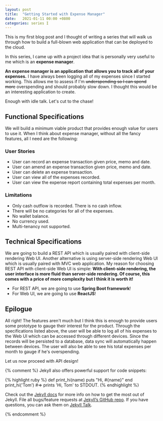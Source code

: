 ```yaml
---
layout: post
title:  "Getting Started with Expense Manager"
date:   2021-01-11 00:00 +0800
categories: series I
---
```

This is my first blog post and I thought of writing a series that will walk us through how to build a full-blown web application that can be deployed to the cloud.

In this series, I came up with a project idea that is personally very useful to me which is an **expense manager**.

**An expense manager is an application that allows you to track all of your expenses.** I have always been logging all of my expenses since I started working. This allows me to assess if I'm ~~underspending so I can spend more~~ overspending and should probably slow down. I thought this would be an interesting application to create.

Enough with idle talk. Let's cut to the chase!

## Functional Specifications
We will build a minimum viable product that provides enough value for users to use it. When I think about expense manager, without all the fancy features, all I need are the following:

### User Stories
- User can record an expense transaction given price, memo and date.
- User can amend an expense transaction given price, memo and date.
- User can delete an expense transaction.
- User can view all of the expenses recorded.
- User can view the expense report containing total expenses per month.

### Limitations
- Only cash outflow is recorded. There is no cash inflow.
- There will be no categories for all of the expenses.
- No wallet balance.
- No currency used.
- Multi-tenancy not supported.

## Technical Specifications
We are going to build a REST API which is usually paired with client-side rendering Web UI. Another alternative is using server-side rendering Web UI which is usually paired with MVC web application. My reason for choosing REST API with client-side Web UI is simple: **With client-side rendering, the user interface is more fluid than server-side rendering. Of course, this comes with a price of more complexity but I think it is worth it!**

- For REST API, we are going to use **Spring Boot framework**! 
- For Web UI, we are going to use **ReactJS**!

## Epilogue
All right! The features aren't much but I think this is enough to provide users some prototype to gauge their interest for the product. Through the specifications listed above, the user will be able to log all of his expenses to the Web UI which can be accessed through different devices. Since the records will be persisted to a database, data sync will automatically happen between devices. The user will also be able to see his total expenses per month to gauge if he's overspending. 

Let us now proceed with API design!







{% comment %}
Jekyll also offers powerful support for code snippets:

{% highlight ruby %}
def print_hi(name)
  puts "Hi, #{name}"
end
print_hi('Tom')
#=> prints 'Hi, Tom' to STDOUT.
{% endhighlight %}

Check out the [Jekyll docs][jekyll-docs] for more info on how to get the most out of Jekyll. File all bugs/feature requests at [Jekyll’s GitHub repo][jekyll-gh]. If you have questions, you can ask them on [Jekyll Talk][jekyll-talk].

[jekyll-docs]: https://jekyllrb.com/docs/home
[jekyll-gh]:   https://github.com/jekyll/jekyll
[jekyll-talk]: https://talk.jekyllrb.com/
{% endcomment %}
